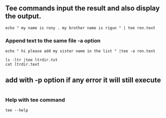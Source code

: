 ## Tee commands input the result and also display the output.
```
echo " my name is rony . my brother name is rigun " | tee ron.text
```

### Append text to the same file -a option
```
echo " hi please add my sister name in the list " |tee -a ron.text

ls -ltr |tee ltrdir.txt
cat ltrdir.text
```
## add with -p option if any error it will still execute
```echo "Error test" | tee -p warn-error.txt

```
### Help with tee command 
```
tee --help
```

